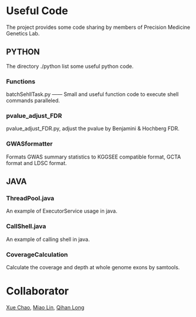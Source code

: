 # Useful Code
The project provides some code sharing by members of Precision Medicine Genetics Lab.
## PYTHON
The directory ./python list some useful python code.
### Functions
batchSehllTask.py —— Small and useful function code to execute shell commands paralleled. 
### pvalue_adjust_FDR
pvalue_adjust_FDR.py, adjust the pvalue by Benjamini & Hochberg FDR.
### GWASformatter
Formats GWAS summary statistics to KGGSEE compatible format, GCTA format and LDSC format.
## JAVA
### ThreadPool.java
An example of ExecutorService usage in java.
### CallShell.java
An example of calling shell in java.
### CoverageCalculation
Calculate the coverage and depth at whole genome exons by samtools.
# Collaborator
[Xue Chao](https://github.com/chaoxue-sysu), [Miao Lin](https://github.com/WoodyMiao), [Qihan Long](https://github.com/longqh3)
